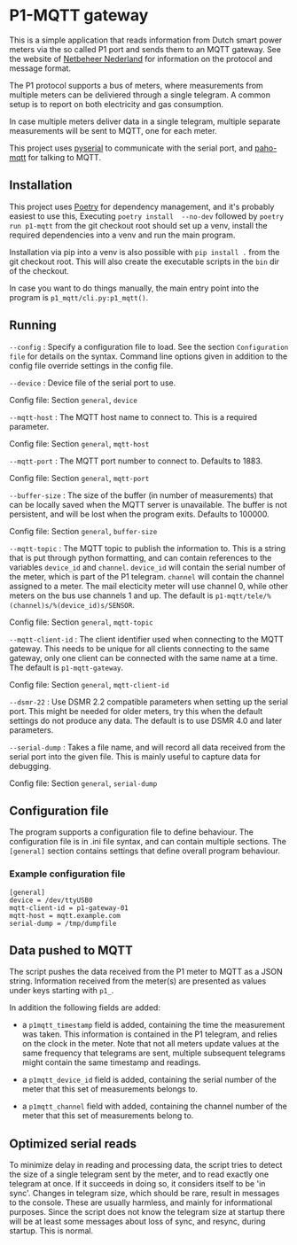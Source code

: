 # P1-MQTT gateway

This is a simple application that reads information from Dutch smart
power meters via the so called P1 port and sends them to an MQTT gateway.
See the website of [Netbeheer Nederland](https://www.netbeheernederland.nl/dossiers/slimme-meter-15/documenten)
for information on the protocol and message format.

The P1 protocol supports a bus of meters, where measurements from multiple
meters can be deliviered through a single telegram. A common setup is to
report on both electricity and gas consumption.

In case multiple meters deliver data in a single telegram, multiple
separate measurements will be sent to MQTT, one for each meter.

This project uses [pyserial](https://pypi.org/project/pyserial/) to communicate
with the serial port, and [paho-mqtt](https://pypi.org/project/paho-mqtt/)
for talking to MQTT.

## Installation

This project uses [Poetry](https://python-poetry.org/) for dependency
management, and it's probably easiest to use this, Executing `poetry install 
--no-dev` followed by `poetry run p1-mqtt` from the git checkout root should
set up a venv, install the required dependencies into a venv and run
the main program.

Installation via pip into a venv is also possible with `pip install .` from
the git checkout root. This will also create the executable scripts in the
`bin` dir of the checkout.

In case you want to do things manually, the main entry point into
the program is `p1_mqtt/cli.py:p1_mqtt()`.

## Running

`--config`
: Specify a configuration file to load. See the section `Configuration file`
  for details on the syntax. Command line options given in addition to the
  config file override settings in the config file.

`--device`
: Device file of the serial port to use.

  Config file: Section `general`, `device`

`--mqtt-host`
: The MQTT host name to connect to. This is a required parameter.

  Config file: Section `general`, `mqtt-host`

`--mqtt-port`
: The MQTT port number to connect to. Defaults to 1883.

  Config file: Section `general`, `mqtt-port`

`--buffer-size`
: The size of the buffer (in number of measurements) that can be locally
  saved when the MQTT server is unavailable. The buffer is not persistent,
  and will be lost when the program exits. Defaults to 100000.

  Config file: Section `general`, `buffer-size`

`--mqtt-topic`
: The MQTT topic to publish the information to. This is a string that is put
  through python formatting, and can contain references to the variables `device_id`
  and `channel`. `device_id` will contain the serial number of the meter, which
  is part of the P1 telegram.
  `channel` will contain the channel assigned to a meter. The mail electicity
  meter will use channel 0, while other meters on the bus use channels 1
  and up.
  The default is `p1-mqtt/tele/%(channel)s/%(device_id)s/SENSOR`.

  Config file: Section `general`, `mqtt-topic`

`--mqtt-client-id`
: The client identifier used when connecting to the MQTT gateway. This needs
  to be unique for all clients connecting to the same gateway, only one
  client can be connected with the same name at a time. The default is
  `p1-mqtt-gateway`.

  Config file: Section `general`, `mqtt-client-id`

`--dsmr-22`
: Use DSMR 2.2 compatible parameters when setting up the serial port. This
  might be needed for older meters, try this when the default settings do
  not produce any data. The default is to use DSMR 4.0 and later parameters.

`--serial-dump`
: Takes a file name, and will record all data received from the serial
  port into the given file. This is mainly useful to capture data for
  debugging.

  Config file: Section `general`, `serial-dump`

## Configuration file
The program supports a configuration file to define behaviour. The
configuration file is in .ini file syntax, and can contain multiple sections.
The `[general]` section contains settings that define overall program
behaviour.

### Example configuration file

```
[general]
device = /dev/ttyUSB0
mqtt-client-id = p1-gateway-01
mqtt-host = mqtt.example.com
serial-dump = /tmp/dumpfile

```
## Data pushed to MQTT

The script pushes the data received from the P1 meter to MQTT as a JSON
string. Information received from the meter(s) are presented as values
under keys starting with `p1_`.

In addition the following fields are added:

- a `p1mqtt_timestamp` field is added, containing the time the measurement
  was taken. This information is contained in the P1 telegram, and relies
  on the clock in the meter. Note that not all meters update values at
  the same frequency that telegrams are sent, multiple subsequent telegrams
  might contain the same timestamp and readings.

- a `p1mqtt_device_id` field is added, containing the serial number of the meter
  that this set of measurements belongs to.

- a `p1mqtt_channel` field with added, containing the channel number
  of the meter that this set of measurements belong to.


## Optimized serial reads

To minimize delay in reading and processing data, the script tries to detect
the size of a single telegram sent by the meter, and to read exactly one telegram
at once. If it succeeds in doing so, it considers itself to be 'in sync'.
Changes in telegram size, which should be rare, result in messages to the
console. These are usually harmless, and mainly for informational purposes.
Since the script does not know the telegram size at startup there will be
at least some messages about loss of sync, and resync, during startup. This
is normal.
